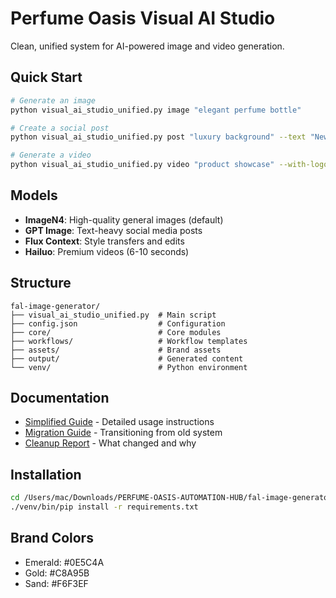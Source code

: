 # Perfume Oasis Visual AI Studio

Clean, unified system for AI-powered image and video generation.

## Quick Start

```bash
# Generate an image
python visual_ai_studio_unified.py image "elegant perfume bottle"

# Create a social post
python visual_ai_studio_unified.py post "luxury background" --text "New Collection"

# Generate a video
python visual_ai_studio_unified.py video "product showcase" --with-logo
```

## Models

- **ImageN4**: High-quality general images (default)
- **GPT Image**: Text-heavy social media posts
- **Flux Context**: Style transfers and edits
- **Hailuo**: Premium videos (6-10 seconds)

## Structure

```
fal-image-generator/
├── visual_ai_studio_unified.py  # Main script
├── config.json                  # Configuration
├── core/                        # Core modules
├── workflows/                   # Workflow templates
├── assets/                      # Brand assets
├── output/                      # Generated content
└── venv/                        # Python environment
```

## Documentation

- [Simplified Guide](README_SIMPLIFIED.md) - Detailed usage instructions
- [Migration Guide](MIGRATION_GUIDE.md) - Transitioning from old system
- [Cleanup Report](CLEANUP_AUDIT_REPORT.md) - What changed and why

## Installation

```bash
cd /Users/mac/Downloads/PERFUME-OASIS-AUTOMATION-HUB/fal-image-generator
./venv/bin/pip install -r requirements.txt
```

## Brand Colors

- Emerald: #0E5C4A
- Gold: #C8A95B
- Sand: #F6F3EF
